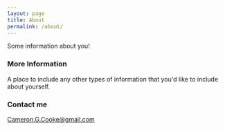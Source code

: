 ```yaml
---
layout: page
title: About
permalink: /about/
---
```


Some information about you!

### More Information

A place to include any other types of information that you'd like to include about yourself. 

### Contact me

[Cameron.G.Cooke@gmail.com](mailtoCameron.G.Cooke@gmail.com)